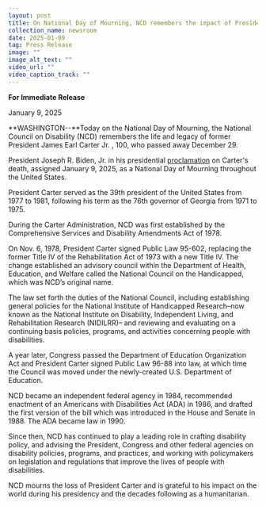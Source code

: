 ```yaml
---
layout: post
title: On National Day of Mourning, NCD remembers the impact of President Jimmy Carter
collection_name: newsroom
date: 2025-01-09
tag: Press Release
image: ""
image_alt_text: ""
video_url: ""
video_caption_track: ""
---
```

**For Immediate Release**

January 9, 2025

**WASHINGTON--**Today on the National Day of Mourning, the National Council on Disability (NCD) remembers the life and legacy of former President James Earl Carter Jr. , 100, who passed away December 29.

President Joseph R. Biden, Jr. in his presidential [proclamation](https://www.whitehouse.gov/briefing-room/presidential-actions/2024/12/29/proclamation-announcing-the-death-of-james-earl-carter-jr/) on Carter's death, assigned January 9, 2025, as a National Day of Mourning throughout the United States.

President Carter served as the 39th president of the United States from 1977 to 1981, following his term as the 76th governor of Georgia from 1971 to 1975.

During the Carter Administration, [](https://www.google.com/search?sca_esv=b04091875e1d0e02&rlz=1C1CHBF_enUS1010US1010&q=Plains,+Georgia&stick=H4sIAAAAAAAAAONgVuLQz9U3KKoyjn_EaMwt8PLHPWEprUlrTl5jVOHiCs7IL3fNK8ksqRQS42KDsnikuLjgmngWsfIH5CRm5hXrKLin5helZyYCABshdoZUAAAA&sa=X&sqi=2&ved=2ahUKEwiS--mCrumKAxXVMlkFHcjoHWgQzIcDKAB6BAhAEAE)NCD was first established by the Comprehensive Services and Disability Amendments Act of 1978.

On Nov. 6, 1978, President Carter signed Public Law 95-602, replacing the former Title IV of the Rehabilitation Act of 1973 with a new Title IV. The change established an advisory council within the Department of Health, Education, and Welfare called the National Council on the Handicapped, which was NCD’s original name.

The law set forth the duties of the National Council, including establishing general policies for the National Institute of Handicapped Research–now known as the National Institute on Disability, Independent Living, and Rehabilitation Research (NIDILRR)– and reviewing and evaluating on a continuing basis policies, programs, and activities concerning people with disabilities.

A year later, Congress passed the Department of Education Organization Act and President Carter signed Public Law 96-88 into law, at which time the Council was moved under the newly-created U.S. Department of Education. 

NCD became an independent federal agency in 1984, recommended enactment of an Americans with Disabilities Act (ADA) in 1986, and drafted the first version of the bill which was introduced in the House and Senate in 1988. The ADA became law in 1990.

Since then, NCD has continued to play a leading role in crafting disability policy, and advising the President, Congress and other federal agencies on disability policies, programs, and practices, and working with policymakers on legislation and regulations that improve the lives of people with disabilities.

NCD mourns the loss of President Carter and is grateful to his impact on the world during his presidency and the decades following as a humanitarian.
